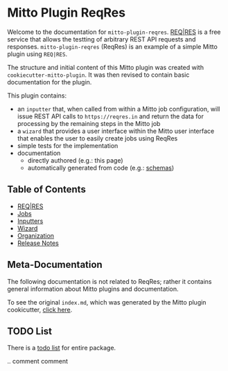 # Mitto Plugin ReqRes

Welcome to the documentation for `mitto-plugin-reqres`.
[REQ|RES](https://reqres.in) is a free service that allows the
testting of arbitrary REST API requests and responses.
`mitto-plugin-reqres` (ReqRes) is an example of a simple Mitto plugin
using `REQ|RES`.

The structure and initial content of this Mitto plugin was created
with `cookiecutter-mitto-plugin`.  It was then revised to contain
basic documentation for the plugin.

This plugin contains:
* an `inputter` that, when called from within a Mitto job
  configuration, will issue REST API calls to `https://reqres.in` and
  return  the data for processing by the remaining steps in the Mitto
  job
* a `wizard` that provides a user interface within the Mitto user
  interface that enables the user to easily create jobs using
  ReqRes
* simple tests for the implementation
* documentation
  * directly authored (e.g.: this page)
  * automatically generated from code (e.g.: [schemas](schemas/index.md))

## Table of Contents

* [REQ|RES](reqres.md)
* [Jobs](jobs.md)
* [Inputters](inputters.md)
* [Wizard](wizard.md)
* [Organization](organization.md)
* [Release Notes](release_notes.md)

## Meta-Documentation

The following documentation is not related to ReqRes; rather it
contains general information about Mitto plugins and documentation.

To see the original `index.md`, which was generated by the Mitto
plugin cookicutter, [click here](index-original.md).

## TODO List

There is a [todo list](todo_list.md) for entire package.

.. comment
   comment
